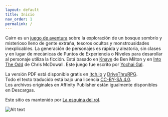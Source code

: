 ```yaml
---
layout: default
title: Inicio
nav_order: 1
permalink: /
---
```


Cairn es un [juego de aventura](http://questingblog.com/adventure-game-vs-osr) sobre la exploración de un bosque sombrío y misterioso lleno de gente extraña, tesoros ocultos y monstrousidades inexplicables. La generación de personajes es rápida y aleatoria, sin clases y en lugar de mecánicas de Puntos de Experiencia o Niveles para desarollar al personaje utiliza la ficción. Está basado en [Knave](https://www.drivethrurpg.com/product/250888/Knave) de Ben Milton y en [Into The Odd](https://chrismcdee.itch.io/electric-bastionland) de Chris McDowall. Este juego fue escrito por [Yochai Gal](https://newschoolrevolution.com).

La versión PDF está disponible gratis en [Itch.io](https://yochaigal.itch.io/cairn) y [DriveThruRPG](https://www.drivethrurpg.com/product/330809/Cairn).  
Todo el texto traducido está bajo una licencia [CC-BY-SA 4.0](https://creativecommons.org/licenses/by-sa/4.0/).  
Los archivos originales en Affinity Publisher están igualmente disponibles en Descargas.

Este sitio es mantenido por [La esquina del rol](https://twitter.com/laesquinadelrol).

<p></p>

![Alt text](/img/cairn.svg)
